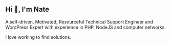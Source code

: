 <!-- - 👋 Hi, I’m @Bowen254
- 👀 I’m interested in ...
- 🌱 I’m currently learning ...
- 💞️ I’m looking to collaborate on ...
- 📫 How to reach me ... -->

<!---
Bowen254/Bowen254 is a ✨ special ✨ repository because its `README.md` (this file) appears on your GitHub profile.
You can click the Preview link to take a look at your changes.
--->


<h2 align="left">Hi 👋, I'm Nate</h2>

<p>A self-driven, Motivated, Resourceful Technical Support Engineer and WordPress Expert with experience in PHP, NodeJS and computer networks.

 I love working to find solutions.</p>

